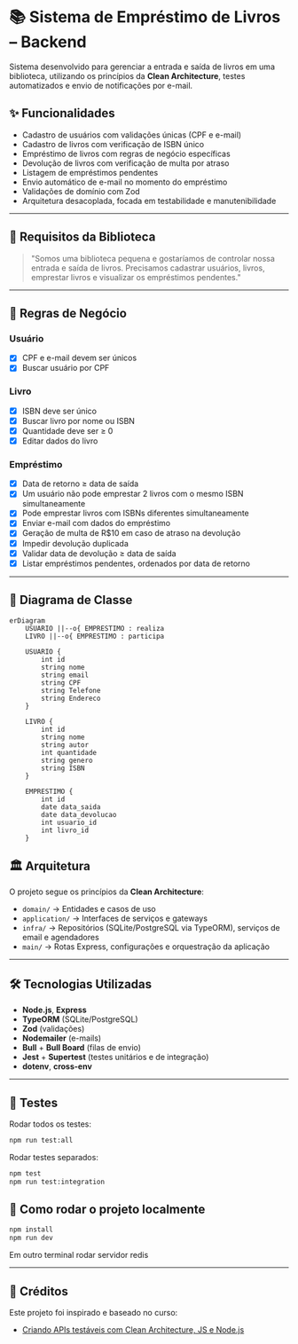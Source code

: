 # 📚 Sistema de Empréstimo de Livros – Backend

Sistema desenvolvido para gerenciar a entrada e saída de livros em uma biblioteca, utilizando os princípios da **Clean Architecture**, testes automatizados e envio de notificações por e-mail.

## ✨ Funcionalidades

- Cadastro de usuários com validações únicas (CPF e e-mail)
- Cadastro de livros com verificação de ISBN único
- Empréstimo de livros com regras de negócio específicas
- Devolução de livros com verificação de multa por atraso
- Listagem de empréstimos pendentes
- Envio automático de e-mail no momento do empréstimo
- Validações de domínio com Zod
- Arquitetura desacoplada, focada em testabilidade e manutenibilidade

---

## 🎯 Requisitos da Biblioteca

> "Somos uma biblioteca pequena e gostaríamos de controlar nossa entrada e saída de livros. Precisamos cadastrar usuários, livros, emprestar livros e visualizar os empréstimos pendentes."

---

## 🧠 Regras de Negócio

### Usuário

- [x] CPF e e-mail devem ser únicos
- [x] Buscar usuário por CPF

### Livro

- [x] ISBN deve ser único
- [x] Buscar livro por nome ou ISBN
- [x] Quantidade deve ser ≥ 0
- [x] Editar dados do livro

### Empréstimo

- [x] Data de retorno ≥ data de saída
- [x] Um usuário não pode emprestar 2 livros com o mesmo ISBN simultaneamente
- [x] Pode emprestar livros com ISBNs diferentes simultaneamente
- [x] Enviar e-mail com dados do empréstimo
- [x] Geração de multa de R$10 em caso de atraso na devolução
- [x] Impedir devolução duplicada
- [x] Validar data de devolução ≥ data de saída
- [x] Listar empréstimos pendentes, ordenados por data de retorno

---

## 🧩 Diagrama de Classe

```mermaid
erDiagram
    USUARIO ||--o{ EMPRESTIMO : realiza
    LIVRO ||--o{ EMPRESTIMO : participa

    USUARIO {
        int id
        string nome
        string email
        string CPF
        string Telefone
        string Endereco
    }

    LIVRO {
        int id
        string nome
        string autor
        int quantidade
        string genero
        string ISBN
    }

    EMPRESTIMO {
        int id
        date data_saida
        date data_devolucao
        int usuario_id
        int livro_id
    }
```

## 🏛️ Arquitetura

O projeto segue os princípios da **Clean Architecture**:

- `domain/` → Entidades e casos de uso
- `application/` → Interfaces de serviços e gateways
- `infra/` → Repositórios (SQLite/PostgreSQL via TypeORM), serviços de email e agendadores
- `main/` → Rotas Express, configurações e orquestração da aplicação

---

## 🛠️ Tecnologias Utilizadas

- **Node.js**, **Express**
- **TypeORM** (SQLite/PostgreSQL)
- **Zod** (validações)
- **Nodemailer** (e-mails)
- **Bull** + **Bull Board** (filas de envio)
- **Jest** + **Supertest** (testes unitários e de integração)
- **dotenv**, **cross-env**

---

## 🧪 Testes

Rodar todos os testes:

```bash
npm run test:all
```

Rodar testes separados:

```bash
npm test
npm run test:integration
```

## 🚀 Como rodar o projeto localmente

```bash
npm install
npm run dev
```

Em outro terminal rodar servidor redis

---

## 📖 Créditos

Este projeto foi inspirado e baseado no curso:

- [Criando APIs testáveis com Clean Architecture, JS e Node.js](https://github.com/vspinellis/clean-js)
